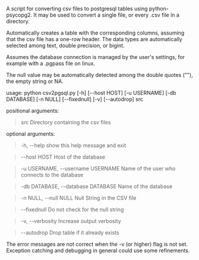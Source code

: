 A script for converting csv files to postgresql tables using python-psycopg2.
It may be used to convert a single file, or every .csv file in a directory.

Automatically creates a table with the corresponding columns, assuming that the csv file has a one-row header. The data types are automatically selected among text, double precision, or bigint.

Assumes the database connection is managed by the user's settings, for example with a .pgpass file on linux.

The null value may be automatically detected among the double quotes (""), the empty string or NA.

usage: python csv2pgsql.py [-h] [--host HOST] [-u USERNAME] [-db DATABASE] [-n NULL] [--fixednull] [-v] [--autodrop] src

positional arguments:

> src                   Directory containing the csv files

optional arguments:

> -h, --help            show this help message and exit

> --host HOST           Host of the database

> -u USERNAME, --username USERNAME Name of the user who connects to the database

> -db DATABASE, --database DATABASE Name of the database

> -n NULL, --null NULL  Null String in the CSV file

> --fixednull           Do not check for the null string

> -v, --verbosity       Increase output verbosity

> --autodrop            Drop table if it already exists


The error messages are not correct when the -v (or higher) flag is not set. Exception catching and debugging in general could use some refinements.